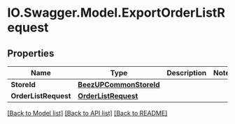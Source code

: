 # IO.Swagger.Model.ExportOrderListRequest
## Properties

Name | Type | Description | Notes
------------ | ------------- | ------------- | -------------
**StoreId** | [**BeezUPCommonStoreId**](BeezUPCommonStoreId.md) |  | 
**OrderListRequest** | [**OrderListRequest**](OrderListRequest.md) |  | 

[[Back to Model list]](../README.md#documentation-for-models) [[Back to API list]](../README.md#documentation-for-api-endpoints) [[Back to README]](../README.md)


